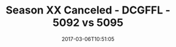 ---
title: Season XX Canceled - DCGFFL - 5092 vs 5095
teams_score:
- team: 5092
  score:
- team: 5095
  score: 18
mvp: J. Connolly (Cerulean), L. James (Forest)
game-ball: K. Malcolm (Cerulean), C. Wooley (Forest)
sportsperson: ''
season: 14
week: 1
date: '2017-03-06T10:51:05'
pageid: season-14-week-1-march-5-2016-5092-vs-5095
---